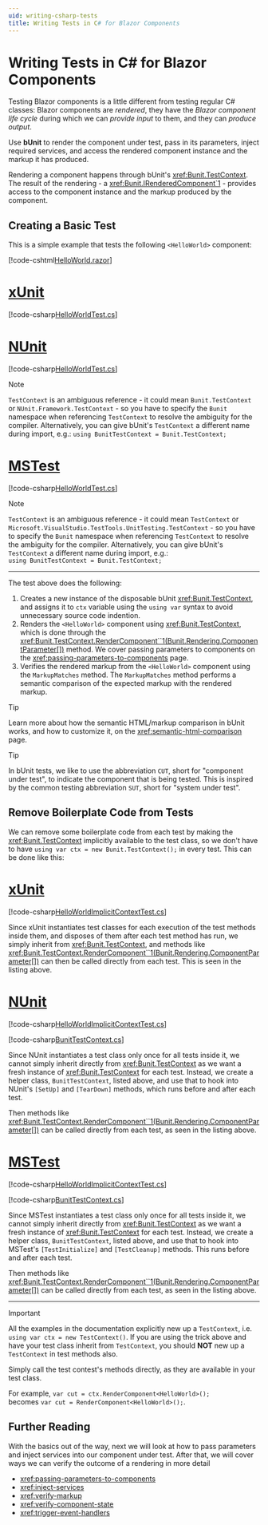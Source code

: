 ```yaml
---
uid: writing-csharp-tests
title: Writing Tests in C# for Blazor Components
---
```


# Writing Tests in C# for Blazor Components

Testing Blazor components is a little different from testing regular C# classes: Blazor components are *rendered*, they have the *Blazor component life cycle* during which we can *provide input* to them, and they can *produce output*.

Use **bUnit** to render the component under test, pass in its parameters, inject required services, and access the rendered component instance and the markup it has produced.

Rendering a component happens through bUnit's <xref:Bunit.TestContext>. The result of the rendering - a <xref:Bunit.IRenderedComponent`1> - provides access to the component instance and the markup produced by the component.

## Creating a Basic Test

This is a simple example that tests the following `<HelloWorld>` component:

[!code-cshtml[HelloWorld.razor](../../../samples/components/HelloWorld.razor)]

# [xUnit](#tab/xunit)

[!code-csharp[HelloWorldTest.cs](../../../samples/tests/xunit/HelloWorldTest.cs)]

# [NUnit](#tab/nunit)

[!code-csharp[HelloWorldTest.cs](../../../samples/tests/nunit/HelloWorldTest.cs)]

> [!NOTE]
> `TestContext` is an ambiguous reference - it could mean `Bunit.TestContext` or `NUnit.Framework.TestContext` - so you have to specify the `Bunit` namespace when referencing `TestContext` to resolve the ambiguity for the compiler. Alternatively, you can give bUnit's `TestContext` a different name during import, e.g.: `using BunitTestContext = Bunit.TestContext;` 

# [MSTest](#tab/mstest)

[!code-csharp[HelloWorldTest.cs](../../../samples/tests/mstest/HelloWorldTest.cs)]

> [!NOTE]
> `TestContext` is an ambiguous reference - it could mean `TestContext` or `Microsoft.VisualStudio.TestTools.UnitTesting.TestContext` - so you have to specify the `Bunit` namespace when referencing `TestContext` to resolve the ambiguity for the compiler. Alternatively, you can give bUnit's `TestContext` a different name during import, e.g.:   
> `using BunitTestContext = Bunit.TestContext;` 

***

The test above does the following:

1. Creates a new instance of the disposable bUnit <xref:Bunit.TestContext>, and assigns it to `ctx` variable using the `using var` syntax to avoid unnecessary source code indention.
2. Renders the `<HelloWorld>` component using <xref:Bunit.TestContext>, which is done through the <xref:Bunit.TestContext.RenderComponent``1(Bunit.Rendering.ComponentParameter[])> method. We cover passing parameters to components on the <xref:passing-parameters-to-components> page.
3. Verifies the rendered markup from the `<HelloWorld>` component using the `MarkupMatches` method. The `MarkupMatches` method performs a semantic comparison of the expected markup with the rendered markup.

> [!TIP]
> Learn more about how the semantic HTML/markup comparison in bUnit works, and how to customize it, on the <xref:semantic-html-comparison> page.

> [!TIP]
> In bUnit tests, we like to use the abbreviation `CUT`, short for "component under test", to indicate the component that is being tested. This is inspired by the common testing abbreviation `SUT`, short for "system under test".

## Remove Boilerplate Code from Tests

We can remove some boilerplate code from each test by making the <xref:Bunit.TestContext> implicitly available to the test class, so we don't have to have `using var ctx = new Bunit.TestContext();` in every test. This can be done like this:

# [xUnit](#tab/xunit)

[!code-csharp[HelloWorldImplicitContextTest.cs](../../../samples/tests/xunit/HelloWorldImplicitContextTest.cs)]

Since xUnit instantiates test classes for each execution of the test methods inside them, and disposes of them after each test method has run, we simply inherit from <xref:Bunit.TestContext>, and methods like <xref:Bunit.TestContext.RenderComponent``1(Bunit.Rendering.ComponentParameter[])> can then be called directly from each test. This is seen in the listing above. 

# [NUnit](#tab/nunit)

[!code-csharp[HelloWorldImplicitContextTest.cs](../../../samples/tests/nunit/HelloWorldImplicitContextTest.cs)]

[!code-csharp[BunitTestContext.cs](../../../samples/tests/nunit/BunitTestContext.cs)]

Since NUnit instantiates a test class only once for all tests inside it, we cannot simply inherit directly from <xref:Bunit.TestContext> as we want a fresh instance of <xref:Bunit.TestContext> for each test. Instead, we create a helper class, `BunitTestContext`, listed above, and use that to hook into NUnit's `[SetUp]` and `[TearDown]` methods, which runs before and after each test.

Then methods like <xref:Bunit.TestContext.RenderComponent``1(Bunit.Rendering.ComponentParameter[])> can be called directly from each test, as seen in the listing above.

# [MSTest](#tab/mstest)

[!code-csharp[HelloWorldImplicitContextTest.cs](../../../samples/tests/mstest/HelloWorldImplicitContextTest.cs)]

[!code-csharp[BunitTestContext.cs](../../../samples/tests/mstest/BunitTestContext.cs)]

Since MSTest instantiates a test class only once for all tests inside it, we cannot simply inherit directly from <xref:Bunit.TestContext> as we want a fresh instance of <xref:Bunit.TestContext> for each test. Instead, we create a helper class, `BunitTestContext`, listed above, and use that to hook into MSTest's `[TestInitialize]` and `[TestCleanup]` methods. This runs before and after each test.

Then methods like <xref:Bunit.TestContext.RenderComponent``1(Bunit.Rendering.ComponentParameter[])> can be called directly from each test, as seen in the listing above.

***

> [!IMPORTANT]
> All the examples in the documentation explicitly new up a `TestContext`, i.e. `using var ctx = new TestContext()`. If you are using the trick above and have your test class inherit from `TestContext`, you should **NOT** new up a `TestContext` in test methods also. 
> 
> Simply call the test contest's methods directly, as they are available in your test class. 
> 
> For example, `var cut = ctx.RenderComponent<HelloWorld>();`  
> becomes `var cut = RenderComponent<HelloWorld>();`.

## Further Reading

With the basics out of the way, next we will look at how to pass parameters and inject services into our component under test. After that, we will cover ways we can verify the outcome of a rendering in more detail

- <xref:passing-parameters-to-components>
- <xref:inject-services>
- <xref:verify-markup>
- <xref:verify-component-state>
- <xref:trigger-event-handlers>
<!--stackedit_data:
eyJoaXN0b3J5IjpbLTY2OTUyMjgxNCwtNjE5NzEyNjk3LDc3Nz
g1NzE4Nl19
-->
